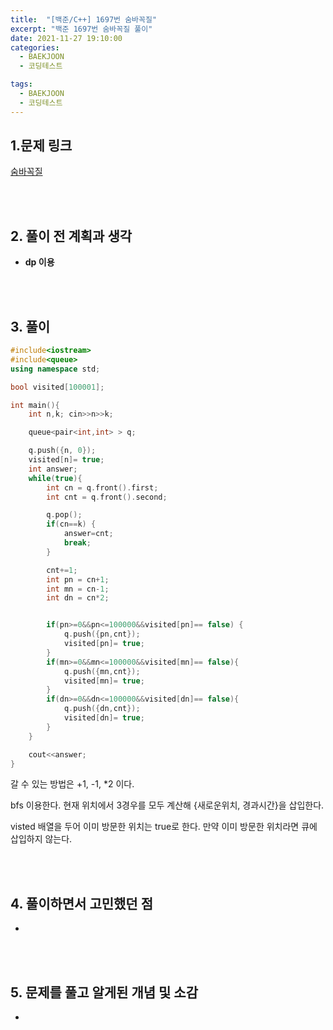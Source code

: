 ```yaml
---
title:  "[백준/C++] 1697번 숨바꼭질"
excerpt: "백준 1697번 숨바꼭질 풀이"
date: 2021-11-27 19:10:00
categories:
  - BAEKJOON
  - 코딩테스트

tags:
  - BAEKJOON
  - 코딩테스트
---
```


## 1.문제 링크

[숨바꼭질](https://www.acmicpc.net/problem/1697)

<br>
<br>

## 2. 풀이 전 계획과 생각

- **dp 이용**


<br>
<br>

## 3. 풀이

```cpp
#include<iostream>
#include<queue>
using namespace std;

bool visited[100001];

int main(){
    int n,k; cin>>n>>k;

    queue<pair<int,int> > q;

    q.push({n, 0});
    visited[n]= true;
    int answer;
    while(true){
        int cn = q.front().first;
        int cnt = q.front().second;

        q.pop();
        if(cn==k) {
            answer=cnt;
            break;
        }

        cnt+=1;
        int pn = cn+1;
        int mn = cn-1;
        int dn = cn*2;


        if(pn>=0&&pn<=100000&&visited[pn]== false) {
            q.push({pn,cnt});
            visited[pn]= true;
        }
        if(mn>=0&&mn<=100000&&visited[mn]== false){
            q.push({mn,cnt});
            visited[mn]= true;
        }
        if(dn>=0&&dn<=100000&&visited[dn]== false){
            q.push({dn,cnt});
            visited[dn]= true;
        }
    }

    cout<<answer;
}
```

갈 수 있는 방법은 +1, -1, *2 이다.

bfs 이용한다. 현재 위치에서 3경우를 모두 계산해 {새로운위치, 경과시간}을 삽입한다.

visted 배열을 두어 이미 방문한 위치는 true로 한다. 만약 이미 방문한 위치라면 큐에 삽입하지 않는다.

<br>
<br>

## 4. 풀이하면서 고민했던 점

- 

<br>
<br>

## 5. 문제를 풀고 알게된 개념 및 소감

- 



